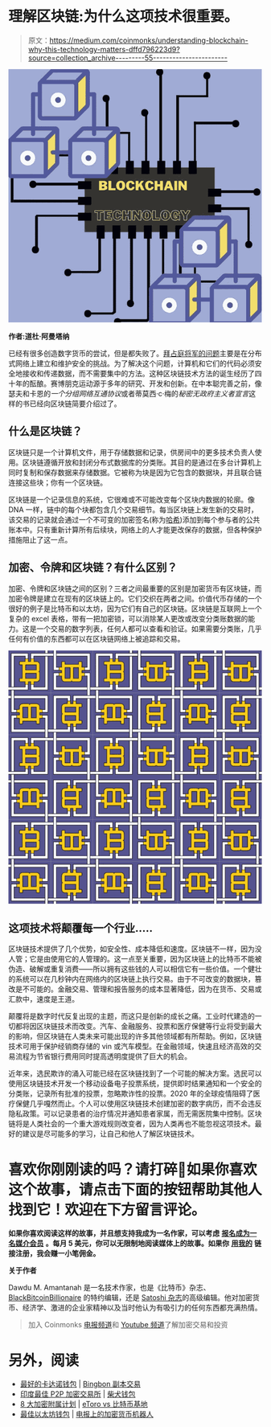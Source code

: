 # 理解区块链:为什么这项技术很重要。

> 原文：<https://medium.com/coinmonks/understanding-blockchain-why-this-technology-matters-dffd796223d9?source=collection_archive---------55----------------------->

![](img/7abe38a8012d552afc4098211514396d.png)

**作者:道杜·阿曼塔纳**

已经有很多创造数字货币的尝试，但是都失败了。[拜占庭将军的问题](https://en.wikipedia.org/wiki/Byzantine_fault)主要是在分布式网络上建立和维护安全的挑战。为了解决这个问题，计算机和它们的代码必须安全地接收和传递数据，而不需要集中的方法。这种区块链技术方法的诞生经历了四十年的酝酿。赛博朋克运动源于多年的研究、开发和创新。在中本聪完善之前，像瑟夫和卡恩的*一个分组网络互通协议*或者蒂莫西·c·梅的*秘密无政府主义者宣言*这样的书已经向区块链简要介绍过了。

## 什么是区块链？

区块链只是一个计算机文件，用于存储数据和记录，供房间中的更多技术负责人使用。区块链遵循开放和封闭分布式数据库的分类账。其目的是通过在多台计算机上同时复制和保存数据来存储数据。它被称为块是因为它包含的数据块，并且联合链连接这些块；你有一个区块链。

区块链是一个记录信息的系统，它很难或不可能改变每个区块内数据的轮廓。像 DNA 一样，链中的每个块都包含几个交易细节。每当区块链上发生新的交易时，该交易的记录就会通过一个不可变的加密签名(称为[哈希](https://www.investopedia.com/terms/h/hash.asp#:~:text=A%20hash%20is%20a%20function,produce%20the%20same%20hashed%20value.))添加到每个参与者的公共账本中。只有重新计算所有后续块，网络上的人才能更改保存的数据，但各种保护措施阻止了这一点。

## 加密、令牌和区块链？有什么区别？

加密、令牌和区块链之间的区别？三者之间最重要的区别是加密货币有区块链，而加密令牌是建立在现有的区块链上的。它们交织在两者之间。价值代币存储的一个很好的例子是比特币和以太坊，因为它们有自己的区块链。区块链是互联网上一个复杂的 excel 表格，带有一把加密锁，可以消除某人更改或改变分类账数据的能力。这是一个交易的数字列表，任何人都可以查看和验证。如果需要分类账，几乎任何有价值的东西都可以在区块链网络上被追踪和交易。

![](img/f2aaa0df0f46600c896cc50ed55fcfad.png)

## 这项技术将颠覆每一个行业…..

区块链技术提供了几个优势，如安全性、成本降低和速度。区块链不一样，因为没人管；它是由使用它的人管理的。这一点至关重要，因为区块链上的比特币不能被伪造、破解或重复消费——所以拥有这些钱的人可以相信它有一些价值。一个健壮的系统可以在几秒钟内在网络内的区块链上执行交易。由于不可改变的数据块，篡改是不可能的。金融交易、管理和报告服务的成本显著降低，因为在货币、交易或汇款中，速度是王道。

颠覆将是数字时代反复出现的主题，而这只是创新的成长之痛。工业时代建造的一切都将因区块链技术而改变。汽车、金融服务、投票和医疗保健等行业将受到最大的影响，但区块链在人类未来可能出现的许多其他领域都有所帮助。例如，区块链技术可用于保护经销商存储的 vin 或汽车模型。在金融领域，快速且经济高效的交易流程为节省银行费用同时提高透明度提供了巨大的机会。

近年来，选民欺诈的涌入可能已经在区块链找到了一个可能的解决方案。选民可以使用区块链技术开发一个移动设备电子投票系统，提供即时结果通知和一个安全的分类账，记录所有批准的投票，忽略欺诈性的投票。2020 年的全球疫情阻碍了医疗保健几乎嘎然而止。个人可以使用区块链技术创建加密的数字病历，而不会违反隐私政策。可以记录患者的治疗情况并通知患者家属，而无需医院集中控制。区块链将是人类社会的一个重大游戏规则改变者，因为人类再也不能忽视这项技术。最好的建议是尽可能多的学习，让自己和他人了解区块链技术。

# 喜欢你刚刚读的吗？请打碎👏如果你喜欢这个故事，请点击下面的按钮帮助其他人找到它！欢迎在下方留言评论。

**如果你喜欢阅读这样的故事，并且想支持我成为一名作家，可以考虑** [**报名成为一名媒介会员**](https://dawdu.medium.com/membership) **。每月 5 美元，你可以无限制地阅读媒体上的故事。如果你** [**用我的**](https://dawdu.medium.com/membership) **链接注册，我会赚一小笔佣金。**

**关于作者**

Dawdu M. Amantanah 是一名技术作家，也是《比特币》杂志、 [BlackBitcoinBillionaire](https://www.blackbitcoinbillionaire.com/) 的特约编辑，还是 [Satoshi 杂志](https://satoshisjournal.com/)的高级编辑。他对加密货币、经济学、激进的企业家精神以及当时他认为有吸引力的任何东西都充满热情。

> 加入 Coinmonks [电报频道](https://t.me/coincodecap)和 [Youtube 频道](https://www.youtube.com/c/coinmonks/videos)了解加密交易和投资

# 另外，阅读

*   [最好的卡达诺钱包](https://coincodecap.com/best-cardano-wallets) | [Bingbon 副本交易](https://coincodecap.com/bingbon-copy-trading)
*   [印度最佳 P2P 加密交易所](https://coincodecap.com/p2p-crypto-exchanges-in-india) | [柴犬钱包](https://coincodecap.com/baby-shiba-inu-wallets)
*   [8 大加密附属计划](https://coincodecap.com/crypto-affiliate-programs) | [eToro vs 比特币基地](https://coincodecap.com/etoro-vs-coinbase)
*   [最佳以太坊钱包](https://coincodecap.com/best-ethereum-wallets) | [电报上的加密货币机器人](https://coincodecap.com/telegram-crypto-bots)